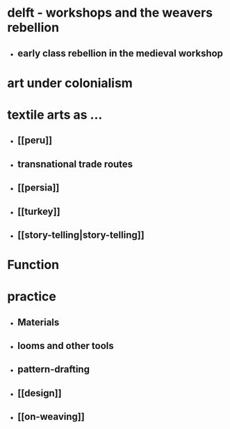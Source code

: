 # delft - workshops and the weavers rebellion
- ## early class rebellion in the medieval workshop
# art under colonialism
# textile arts as ...
- ## [[peru]]
- ## transnational trade routes
- ## [[persia]]
- ## [[turkey]]
- ## [[story-telling|story-telling]]
# Function
# practice
- ## Materials
- ## looms and other tools
- ## pattern-drafting
- ## [[design]]
- ## [[on-weaving]]
